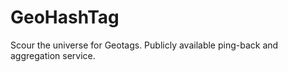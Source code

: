 GeoHashTag
==========

Scour the universe for Geotags.  Publicly available ping-back and aggregation service.